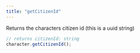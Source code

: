 ```yaml
---
title: "getCitizenId"
---
```


Returns the characters citizen id (this is a uuid string)

```ts
// returns citizenId: string
character.getCitizenId();
```
